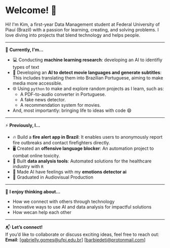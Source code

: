 # Welcome! 👋  

Hi! I'm Kim, a first-year Data Management student at Federal University of Piauí (Brazil) with a passion for learning, creating, and solving problems. I love diving into projects that blend technology and helps people.

---

👀 **Currently, I'm...**  
- 💻 Conducting **machine learning research**: developing an AI to identifiy types of text
- 🎥 Developing an **AI to detect movie languages and generate subtitles**: This includes translating them into Brazilian Portuguese, aiming to make media more accessible.  
- 🌐 Using `python` to make and explore random projects as I learn, such as: 
  - A PDF-to-audio converter in Portuguese.  
  - A fake news detector.  
  - A recommendation system for movies.
- And, most importantly: bringing life to ideas with code 😄

---

⚡ **Previously, I...**  
- 🔥 Build a **fire alert app in Brazil**: It enables users to anonymously report fire outbreaks and contact firefighters directly.
- 🖥️ Created an **offensive language blocker**: An automation project to combat online toxicity.    
- 🏥 Built **data analysis tools**: Automated solutions for the healthcare industry with `R`
- 💚 Made AI have feelings with my **emotions detector ai**
- 🎥 Graduated in Audiovisual Production

---

🤔 **I enjoy thinking about...**  
- How we connect with others through technology 
- Innovative ways to use AI and data analysis for impactful solutions
- How wecan help each other

---

📬 **Let’s connect!**  
If you’d like to collaborate or discuss exciting ideas, feel free to reach out:  
**Email**: [gabrielly.gomes@ufpi.edu.br] [barbiedeti@protonmail.com]  
